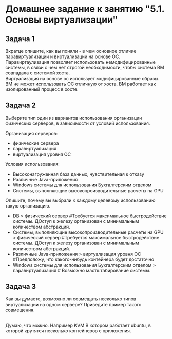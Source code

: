 # Домашнее задание к занятию "5.1. Основы виртуализации"

## Задача 1

Вкратце опишите, как вы поняли - в чем основное отличие паравиртуализации и виртуализации на основе ОС.
<br>
Паравиртаулизация позволяет использовать немодифицированные системы, в связи с чем нет строгой необходимости, чтобы система ВМ совпадала с системой хоста.
<br>
Виртуализация на основе ос использует модифицированные образы. ВМ не может использовать ОС отличную от хоста. ВМ работает как изолированный процесс в хосте.

## Задача 2

Выберите тип один из вариантов использования организации физических серверов, 
в зависимости от условий использования.

Организация серверов:
- физические сервера
- паравиртуализация
- виртуализация уровня ОС

Условия использования:

- Высоконагруженная база данных, чувствительная к отказу
- Различные Java-приложения
- Windows системы для использования Бухгалтерским отделом 
- Системы, выполняющие высокопроизводительные расчеты на GPU

Опишите, почему вы выбрали к каждому целевому использованию такую организацию.<br>

- DB > физический сервер #Требуется максимальное быстродействие системы. ДОступ к железу организован с минимальным количеством абстракций.
- Системы, выполняющие высокопроизводительные расчеты на GPU > физический сервер #Требуется максимальное быстродействие системы. ДОступ к железу организован с минимальным количеством абстракций.
- Различные Java-приложения > виртуализация уровня ОС #Предположу, что какого-нибудь контейнера будет достаточно
- Windows системы для использования Бухгалтерским отделом > паравиртуализация # Возможно мастштабирование системы. 


## Задача 3

Как вы думаете, возможно ли совмещать несколько типов виртуализации на одном сервере?
Приведите пример такого совмещения.

<br>
Думаю, что можно. Например KVM В котором работает ubuntu, в которой крутятся несколько контейнеров с приложения.